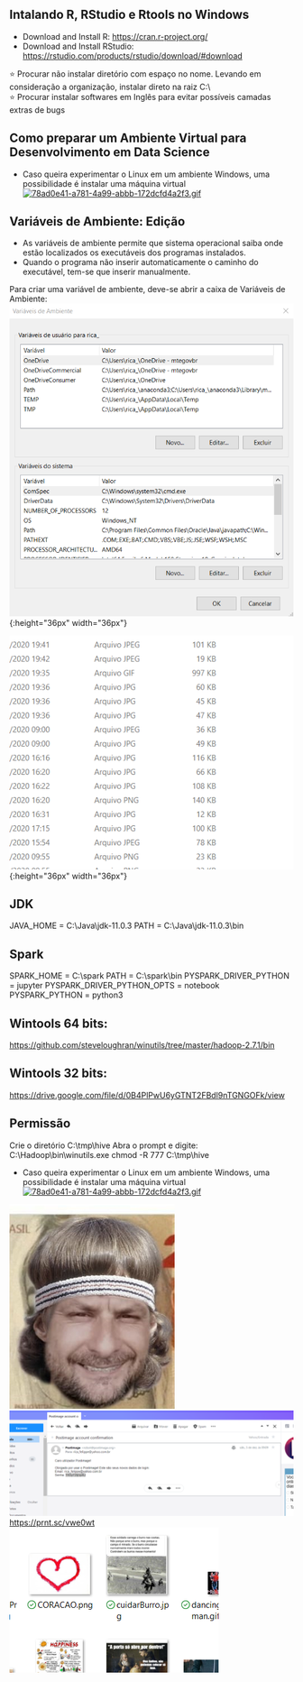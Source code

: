 ##  Intalando R, RStudio e Rtools no Windows

- Download and Install R: https://cran.r-project.org/
- Download and Install RStudio: https://rstudio.com/products/rstudio/download/#download

:star: Procurar não instalar diretório com espaço no nome. Levando em consideração a organização, instalar direto na raiz C:\  
:star: Procurar instalar softwares em Inglês para evitar possíveis camadas extras de bugs 


##  Como preparar um Ambiente Virtual para Desenvolvimento em Data Science
- Caso queira experimentar o Linux em um ambiente Windows, uma possibilidade é instalar uma máquina virtual 
[![78ad0e41-a781-4a99-abbb-172dcfd4a2f3.gif](https://i.postimg.cc/L6RgHc4d/78ad0e41-a781-4a99-abbb-172dcfd4a2f3.gif)](https://postimg.cc/14C3BYNM)


##  Variáveis de Ambiente: Edição
- As variáveis de ambiente permite que sistema operacional saiba onde estão localizados os executáveis dos programas instalados.
- Quando o programa não inserir automaticamente o caminho do executável, tem-se que inserir manualmente.

Para criar uma variável de ambiente, deve-se abrir a caixa de Variáveis de Ambiente:
![variaveis_ambiente](./Imagens/variaveis_ambiente.png){:height="36px" width="36px"}

![](./Imagens/teste_500x400.png){:height="36px" width="36px"}
 
 
## JDK
JAVA_HOME = C:\Java\jdk-11.0.3
PATH = C:\Java\jdk-11.0.3\bin

## Spark
SPARK_HOME = C:\spark
PATH = C:\spark\bin
PYSPARK_DRIVER_PYTHON = jupyter
PYSPARK_DRIVER_PYTHON_OPTS = notebook
PYSPARK_PYTHON = python3

## Wintools 64 bits:
https://github.com/steveloughran/winutils/tree/master/hadoop-2.7.1/bin

## Wintools 32 bits:
https://drive.google.com/file/d/0B4PlPwU6yGTNT2FBdl9nTGNGOFk/view

## Permissão
Crie o diretório C:\tmp\hive
Abra o prompt e digite: C:\Hadoop\bin\winutils.exe chmod -R 777 C:\tmp\hive

- Caso queira experimentar o Linux em um ambiente Windows, uma possibilidade é instalar uma máquina virtual 
[![78ad0e41-a781-4a99-abbb-172dcfd4a2f3.gif](https://i.postimg.cc/L6RgHc4d/78ad0e41-a781-4a99-abbb-172dcfd4a2f3.gif)](https://postimg.cc/14C3BYNM)



![CaraElsa.png](./Imagens/CaraElsa.png)
![lixo_3.png](./Imagens/lixo_3.png)
https://prnt.sc/vwe0wt
![lixo_4.png](./Imagens/lixo_4.png)
